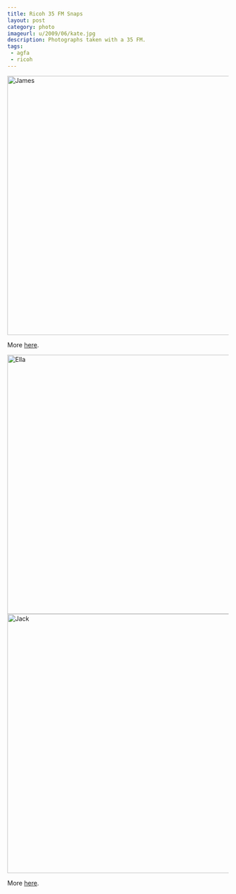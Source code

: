 ```yaml
---
title: Ricoh 35 FM Snaps
layout: post
category: photo
imageurl: u/2009/06/kate.jpg
description: Photographs taken with a 35 FM.
tags:
 - agfa
 - ricoh
---
```

<img alt="James" src="http://gallery.me.com/jack_mottram/100014/CNV00024/web.jpg" title="James" width="590" />

More [here][1].

<img alt="Ella" src="http://gallery.me.com/jack_mottram/100016/CNV00008/web.jpg" title="Ella" width="590" />

<img alt="Jack" src="http://gallery.me.com/jack_mottram/100016/CNV00018/web.jpg" title="Jack" width="590" />

More [here][2].

[1]:http://gallery.me.com/jack_mottram#100014
[2]:http://gallery.me.com/jack_mottram#100016